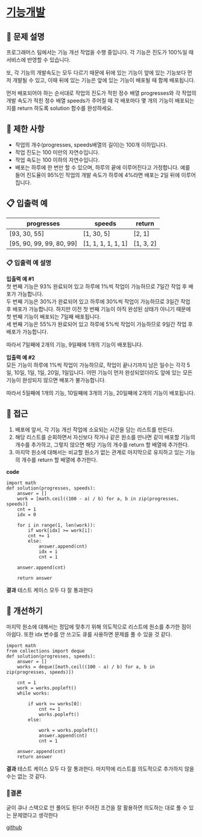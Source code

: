 # [기능개발](https://programmers.co.kr/learn/courses/30/lessons/42586)

## 🔎  문제 설명
프로그래머스 팀에서는 기능 개선 작업을 수행 중입니다. 각 기능은 진도가 100%일 때 서비스에 반영할 수 있습니다.

또, 각 기능의 개발속도는 모두 다르기 때문에 뒤에 있는 기능이 앞에 있는 기능보다 먼저 개발될 수 있고, 이때 뒤에 있는 기능은 앞에 있는 기능이 배포될 때 함께 배포됩니다.

먼저 배포되어야 하는 순서대로 작업의 진도가 적힌 정수 배열 progresses와 각 작업의 개발 속도가 적힌 정수 배열 speeds가 주어질 때 각 배포마다 몇 개의 기능이 배포되는지를 return 하도록 solution 함수를 완성하세요.

## 🔎  제한 사항
-   작업의 개수(progresses, speeds배열의 길이)는 100개 이하입니다.
-   작업 진도는 100 미만의 자연수입니다.
-   작업 속도는 100 이하의 자연수입니다.
-   배포는 하루에 한 번만 할 수 있으며, 하루의 끝에 이루어진다고 가정합니다. 예를 들어 진도율이 95%인 작업의 개발 속도가 하루에 4%라면 배포는 2일 뒤에 이루어집니다.

## 📋  입출력 예

| progresses | speeds | return |
|------------| ------ | -------|
| [93, 30, 55] | [1, 30, 5] | [2, 1] |
| [95, 90, 99, 99, 80, 99] | [1, 1, 1, 1, 1, 1] | [1, 3, 2] |

### 📋  입출력 예 설명
**입출력 예 #1**  
첫 번째 기능은 93% 완료되어 있고 하루에 1%씩 작업이 가능하므로 7일간 작업 후 배포가 가능합니다.  
두 번째 기능은 30%가 완료되어 있고 하루에 30%씩 작업이 가능하므로 3일간 작업 후 배포가 가능합니다. 하지만 이전 첫 번째 기능이 아직 완성된 상태가 아니기 때문에 첫 번째 기능이 배포되는 7일째 배포됩니다.  
세 번째 기능은 55%가 완료되어 있고 하루에 5%씩 작업이 가능하므로 9일간 작업 후 배포가 가능합니다.

따라서 7일째에 2개의 기능, 9일째에 1개의 기능이 배포됩니다.

**입출력 예 #2**  
모든 기능이 하루에 1%씩 작업이 가능하므로, 작업이 끝나기까지 남은 일수는 각각 5일, 10일, 1일, 1일, 20일, 1일입니다. 어떤 기능이 먼저 완성되었더라도 앞에 있는 모든 기능이 완성되지 않으면 배포가 불가능합니다.

따라서 5일째에 1개의 기능, 10일째에 3개의 기능, 20일째에 2개의 기능이 배포됩니다.

## 🔎  접근
1.  배포에 앞서, 각 기능 개선 작업에 소요되는 시간을 담는 리스트를 만든다. 
2.  해당 리스트를 순회하면서 자신보다 작거나 같은 원소를 만나면 같이 배포할 기능의 개수를 추가하고, 그렇지 않으면 해당 기능의 개수를 return 할 배열에 추가한다. 
3. 마지막 원소에 대해서는 비교할 원소가 없는 관계로 마지막으로 유지하고 있는 기능의 개수를 return 할 배열에 추가한다. 

**code**

    
	import math
	def solution(progresses, speeds):
		answer = []
		work = [math.ceil((100 - a) / b) for a, b in zip(progresses, speeds)]
		cnt = 1
		idx = 0
	    
		for i in range(1, len(work)):
		    if work[idx] >= work[i]:
			cnt += 1
		    else:
		        answer.append(cnt)
		        idx = i
		        cnt = 1

		answer.append(cnt)
		
		return answer

**결과**
테스트 케이스 모두 다 잘 통과한다

## 🔎  개선하기
마지막 원소에 대해서는 정답에 맞추기 위해 의도적으로 리스트에 원소를 추가한 점이 아쉽다. 또한 idx 변수를 안 쓰고도 큐를 사용하면 문제를 풀 수 있을 것 같다. 


	import math
	from collections import deque
	def solution(progresses, speeds):
	    answer = []
	    works = deque([math.ceil((100 - a) / b) for a, b in zip(progresses, speeds)])

	    cnt = 1
	    work = works.popleft()
	    while works:
	        
	        if work >= works[0]:
	            cnt += 1
	            works.popleft()
	        else:
	            
	            work = works.popleft()
	            answer.append(cnt)
	            cnt = 1
	    
	    answer.append(cnt)
	    return answer

**결과**
테스트 케이스 모두 다 잘 통과한다. 마지막에 리스트를 의도적으로 추가하지 않을 수는 없는 것 같다. 

### 📎결론
굳이 큐나 스택으로 안 풀어도 된다! 주어진 조건을 잘 활용하면 의도하는 대로 풀 수 있는 문제였다고 생각한다

[github](https://github.com/uyggnodkrap/algorithm/blob/bdb62cc344ec44a910c3af22c4f5e601d4bb4dc0/algorithmstudy/01week/prgm42586.py)
